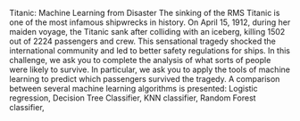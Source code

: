 Titanic: Machine Learning from Disaster
The sinking of the RMS Titanic is one of the most infamous shipwrecks in history. On April 15, 1912, during her maiden voyage, the Titanic sank after colliding with an iceberg, killing 1502 out of 2224 passengers and crew. This sensational tragedy shocked the international community and led to better safety regulations for ships.
In this challenge, we ask you to complete the analysis of what sorts of people were likely to survive. In particular, we ask you to apply the tools of machine learning to predict which passengers survived the tragedy.
A comparison between several machine learning algorithms is presented: Logistic regression, Decision Tree Classifier, KNN classifier, Random Forest classifier,